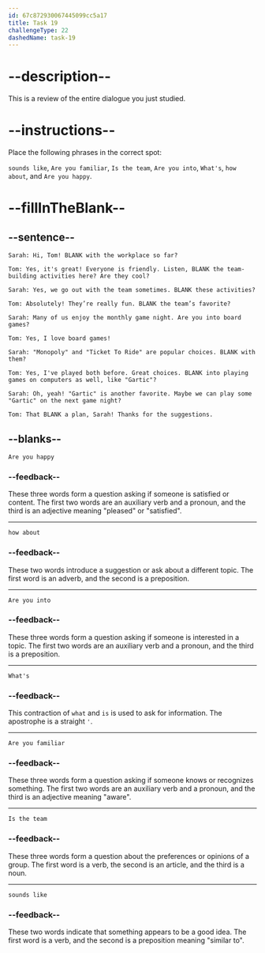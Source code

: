 ```yaml
---
id: 67c872930067445099cc5a17
title: Task 19
challengeType: 22
dashedName: task-19
---
```

<!-- REVIEW -->

# --description--

This is a review of the entire dialogue you just studied.

# --instructions--

Place the following phrases in the correct spot:

`sounds like`, `Are you familiar`, `Is the team`, `Are you into`, `What's`, `how about`, and `Are you happy`.

# --fillInTheBlank--

## --sentence--

`Sarah: Hi, Tom! BLANK with the workplace so far?`  

`Tom: Yes, it's great! Everyone is friendly. Listen, BLANK the team-building activities here? Are they cool?`  

`Sarah: Yes, we go out with the team sometimes. BLANK these activities?`  

`Tom: Absolutely! They’re really fun. BLANK the team’s favorite?`  

`Sarah: Many of us enjoy the monthly game night. Are you into board games?`  

`Tom: Yes, I love board games!`  

`Sarah: "Monopoly" and "Ticket To Ride" are popular choices. BLANK with them?`  

`Tom: Yes, I've played both before. Great choices. BLANK into playing games on computers as well, like "Gartic"?`  

`Sarah: Oh, yeah! "Gartic" is another favorite. Maybe we can play some "Gartic" on the next game night?`  

`Tom: That BLANK a plan, Sarah! Thanks for the suggestions.`  

## --blanks--

`Are you happy`  

### --feedback--  

These three words form a question asking if someone is satisfied or content. The first two words are an auxiliary verb and a pronoun, and the third is an adjective meaning "pleased" or "satisfied".  

---

`how about`  

### --feedback--  

These two words introduce a suggestion or ask about a different topic. The first word is an adverb, and the second is a preposition.  

---

`Are you into`  

### --feedback--  

These three words form a question asking if someone is interested in a topic. The first two words are an auxiliary verb and a pronoun, and the third is a preposition.  

---

`What's`  

### --feedback--  

This contraction of `what` and `is` is used to ask for information. The apostrophe is a straight `'`.  

---

`Are you familiar`  

### --feedback--  

These three words form a question asking if someone knows or recognizes something. The first two words are an auxiliary verb and a pronoun, and the third is an adjective meaning "aware".  

---

`Is the team`  

### --feedback--  

These three words form a question about the preferences or opinions of a group. The first word is a verb, the second is an article, and the third is a noun.  

---

`sounds like`  

### --feedback--  

These two words indicate that something appears to be a good idea. The first word is a verb, and the second is a preposition meaning "similar to".  
